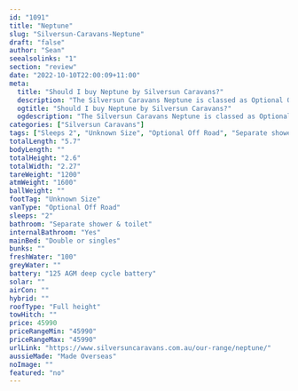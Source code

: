 ```yaml
---
id: "1091"
title: "Neptune"
slug: "Silversun-Caravans-Neptune"
draft: "false"
author: "Sean"
seealsolinks: "1"
section: "review"
date: "2022-10-10T22:00:09+11:00"
meta:
  title: "Should I buy Neptune by Silversun Caravans?"
  description: "The Silversun Caravans Neptune is classed as Optional Off Road, and sleeps 2 people. It is Made Overseas and comes in at Unknown Size. It generally has Separate shower & toilet."
  ogtitle: "Should I buy Neptune by Silversun Caravans?"
  ogdescription: "The Silversun Caravans Neptune is classed as Optional Off Road, and sleeps 2 people. It is Made Overseas and comes in at Unknown Size. It generally has Separate shower & toilet."
categories: ["Silversun Caravans"]
tags: ["Sleeps 2", "Unknown Size", "Optional Off Road", "Separate shower & toilet", "Full height", "Under 50k", "Made Overseas"]
totalLength: "5.7"
bodyLength: ""
totalHeight: "2.6"
totalWidth: "2.27"
tareWeight: "1200"
atmWeight: "1600"
ballWeight: ""
footTag: "Unknown Size"
vanType: "Optional Off Road"
sleeps: "2"
bathroom: "Separate shower & toilet"
internalBathroom: "Yes"
mainBed: "Double or singles"
bunks: ""
freshWater: "100"
greyWater: ""
battery: "125 AGM deep cycle battery"
solar: ""
airCon: ""
hybrid: ""
roofType: "Full height"
towHitch: ""
price: 45990
priceRangeMin: "45990"
priceRangeMax: "45990"
urlLink: "https://www.silversuncaravans.com.au/our-range/neptune/"
aussieMade: "Made Overseas"
noImage: ""
featured: "no"
---
```

